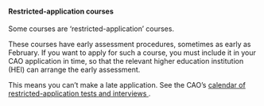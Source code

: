 ####  **Restricted-application courses**

Some courses are ‘restricted-application’ courses.

These courses have early assessment procedures, sometimes as early as
February. If you want to apply for such a course, you must include it in your
CAO application in time, so that the relevant higher education institution
(HEI) can arrange the early assessment.

This means you can’t make a late application. See the CAO’s [ calendar of
restricted-application tests and interviews
](http://www.cao.ie/index.php?page=testandinterviews) .

